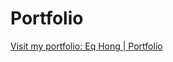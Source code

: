 # Portfolio
[Visit my portfolio: Eq Hong | Portfolio](https://eq-hong.github.io/portfolio/ "Eq Hong | Portfolio")
